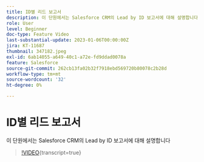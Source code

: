 ```yaml
---
title: ID별 리드 보고서
description: 이 단원에서는 Salesforce CRM의 Lead by ID 보고서에 대해 설명합니다
role: User
level: Beginner
doc-type: Feature Video
last-substantial-update: 2023-01-06T00:00:00Z
jira: KT-11687
thumbnail: 347182.jpeg
exl-id: 6ab14055-a649-40c1-a72e-fd9ddad0078a
feature: Salesforce
source-git-commit: 262cb13fa02b32f7918ebd569720b80078c2b28d
workflow-type: tm+mt
source-wordcount: '32'
ht-degree: 0%

---
```


# ID별 리드 보고서

이 단원에서는 Salesforce CRM의 Lead by ID 보고서에 대해 설명합니다

>[!VIDEO](https://video.tv.adobe.com/v/347182/?learn=on){transcript=true}
